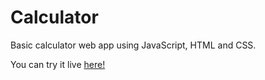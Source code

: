 # Calculator

Basic calculator web app using JavaScript, HTML and CSS.

You can try it live [here!](https://jmartingv.github.io/calculator)
